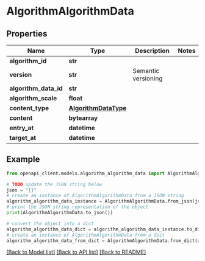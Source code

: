 # AlgorithmAlgorithmData


## Properties

Name | Type | Description | Notes
------------ | ------------- | ------------- | -------------
**algorithm_id** | **str** |  | 
**version** | **str** | Semantic versioning | 
**algorithm_data_id** | **str** |  | 
**algorithm_scale** | **float** |  | 
**content_type** | [**AlgorithmDataType**](AlgorithmDataType.md) |  | 
**content** | **bytearray** |  | 
**entry_at** | **datetime** |  | 
**target_at** | **datetime** |  | 

## Example

```python
from openapi_client.models.algorithm_algorithm_data import AlgorithmAlgorithmData

# TODO update the JSON string below
json = "{}"
# create an instance of AlgorithmAlgorithmData from a JSON string
algorithm_algorithm_data_instance = AlgorithmAlgorithmData.from_json(json)
# print the JSON string representation of the object
print(AlgorithmAlgorithmData.to_json())

# convert the object into a dict
algorithm_algorithm_data_dict = algorithm_algorithm_data_instance.to_dict()
# create an instance of AlgorithmAlgorithmData from a dict
algorithm_algorithm_data_from_dict = AlgorithmAlgorithmData.from_dict(algorithm_algorithm_data_dict)
```
[[Back to Model list]](../README.md#documentation-for-models) [[Back to API list]](../README.md#documentation-for-api-endpoints) [[Back to README]](../README.md)


